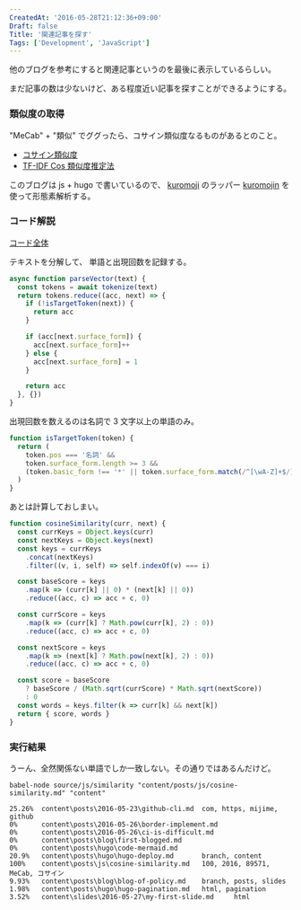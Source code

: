 ```yaml
---
CreatedAt: '2016-05-28T21:12:36+09:00'
Draft: false
Title: '関連記事を探す'
Tags: ['Development', 'JavaScript']
---
```


他のブログを参考にすると関連記事というのを最後に表示しているらしい。

まだ記事の数は少ないけど、ある程度近い記事を探すことができるようにする。

### 類似度の取得

"MeCab" + "類似" でググったら、コサイン類似度なるものがあるとのこと。

- [コサイン類似度](http://www.cse.kyoto-su.ac.jp/~g0846020/keywords/cosinSimilarity.html)
- [TF-IDF Cos 類似度推定法](http://qiita.com/nmbakfm/items/6bb91b89571dd68fcea6)

このブログは js + hugo で書いているので、
[kuromoji](https://www.npmjs.com/package/kuromoji) のラッパー
[kuromojin](https://www.npmjs.com/package/kuromojin) を使って形態素解析する。

### コード解説

[コード全体](https://github.com/mijime/mijime.github.io/blob/content/source/js/similarity/index.js)

テキストを分解して、 単語と出現回数を記録する。

```javascript
async function parseVector(text) {
  const tokens = await tokenize(text)
  return tokens.reduce((acc, next) => {
    if (!isTargetToken(next)) {
      return acc
    }

    if (acc[next.surface_form]) {
      acc[next.surface_form]++
    } else {
      acc[next.surface_form] = 1
    }

    return acc
  }, {})
}
```

出現回数を数えるのは名詞で 3 文字以上の単語のみ。

```javascript
function isTargetToken(token) {
  return (
    token.pos === '名詞' &&
    token.surface_form.length >= 3 &&
    (token.basic_form !== '*' || token.surface_form.match(/^[\wA-Z]+$/))
  )
}
```

あとは計算しておしまい。

```javascript
function cosineSimilarity(curr, next) {
  const currKeys = Object.keys(curr)
  const nextKeys = Object.keys(next)
  const keys = currKeys
    .concat(nextKeys)
    .filter((v, i, self) => self.indexOf(v) === i)

  const baseScore = keys
    .map(k => (curr[k] || 0) * (next[k] || 0))
    .reduce((acc, c) => acc + c, 0)

  const currScore = keys
    .map(k => (curr[k] ? Math.pow(curr[k], 2) : 0))
    .reduce((acc, c) => acc + c, 0)

  const nextScore = keys
    .map(k => (next[k] ? Math.pow(next[k], 2) : 0))
    .reduce((acc, c) => acc + c, 0)

  const score = baseScore
    ? baseScore / (Math.sqrt(currScore) * Math.sqrt(nextScore))
    : 0
  const words = keys.filter(k => curr[k] && next[k])
  return { score, words }
}
```

### 実行結果

うーん、全然関係ない単語でしか一致しない。その通りではあるんだけど。

```
babel-node source/js/similarity "content/posts/js/cosine-similarity.md" "content"

25.26%  content\posts\2016-05-23\github-cli.md  com, https, mijime, github
0%      content\posts\2016-05-26\border-implement.md
0%      content\posts\2016-05-26\ci-is-difficult.md
0%      content\posts\blog\first-blogged.md
0%      content\posts\hugo\code-mermaid.md
20.9%   content\posts\hugo\hugo-deploy.md       branch, content
100%    content\posts\js\cosine-similarity.md   100, 2016, 89571, MeCab, コサイン
9.93%   content\posts\blog\blog-of-policy.md    branch, posts, slides
1.98%   content\posts\hugo\hugo-pagination.md   html, pagination
3.52%   content\slides\2016-05-27\my-first-slide.md     html
```
